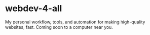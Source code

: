 # webdev-4-all
My personal workflow, tools, and automation for making high-quality websites, fast. Coming soon to a computer near you.
